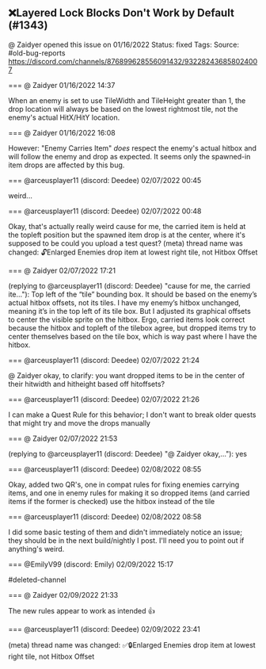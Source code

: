 ## ❌Layered Lock Blocks Don't Work by Default (#1343)
@ Zaidyer opened this issue on 01/16/2022
Status: fixed
Tags: 
Source: #old-bug-reports https://discord.com/channels/876899628556091432/932282436858024007


=== @ Zaidyer 01/16/2022 14:37

When an enemy is set to use TileWidth and TileHeight greater than 1, the drop location will always be based on the lowest rightmost tile, not the enemy's actual HitX/HitY location.

=== @ Zaidyer 01/16/2022 16:08

However: "Enemy Carries Item" *does* respect the enemy's actual hitbox and will follow the enemy and drop as expected.
It seems only the spawned-in item drops are affected by this bug.

=== @arceusplayer11 (discord: Deedee) 02/07/2022 00:45

weird...

=== @arceusplayer11 (discord: Deedee) 02/07/2022 00:48

Okay, that's actually really weird
cause for me, the carried item is held at the topleft position
but the spawned item drop is at the center, where it's supposed to be
could you upload a test quest?
(meta) thread name was changed: 🔓Enlarged Enemies drop item at lowest right tile, not Hitbox Offset

=== @ Zaidyer 02/07/2022 17:21

(replying to @arceusplayer11 (discord: Deedee) "cause for me, the carried ite…"): Top left of the “tile” bounding box. It should be based on the enemy’s actual hitbox offsets, not its tiles. I have my enemy’s hitbox unchanged, meaning it’s in the top left of its tile box. But I adjusted its graphical offsets to center the visible sprite on the hitbox.
Ergo, carried items look correct because the hitbox and topleft of the tilebox agree, but dropped items try to center themselves based on the tile box, which is way past where I have the hitbox.

=== @arceusplayer11 (discord: Deedee) 02/07/2022 21:24

@ Zaidyer okay, to clarify: you want dropped items to be in the center of their hitwidth and hitheight based off hitoffsets?

=== @arceusplayer11 (discord: Deedee) 02/07/2022 21:26

I can make a Quest Rule for this behavior; I don't want to break older quests that might try and move the drops manually

=== @ Zaidyer 02/07/2022 21:53

(replying to @arceusplayer11 (discord: Deedee) "@ Zaidyer okay,…"): yes

=== @arceusplayer11 (discord: Deedee) 02/08/2022 08:55

Okay, added two QR's, one in compat rules for fixing enemies carrying items, and one in enemy rules for making it so dropped items (and carried items if the former is checked) use the hitbox instead of the tile

=== @arceusplayer11 (discord: Deedee) 02/08/2022 08:58

I did some basic testing of them and didn't immediately notice an issue; they should be in the next build/nightly I post. I'll need you to point out if anything's weird.

=== @EmilyV99 (discord: Emily) 02/09/2022 15:17

#deleted-channel

=== @ Zaidyer 02/09/2022 21:33

The new rules appear to work as intended
👍

=== @arceusplayer11 (discord: Deedee) 02/09/2022 23:41

(meta) thread name was changed: ✅🔒Enlarged Enemies drop item at lowest right tile, not Hitbox Offset
